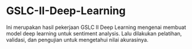 # GSLC-II-Deep-Learning
Ini merupakan hasil pekerjaan GSLC II Deep Learning mengenai membuat model deep learning untuk sentiment analysis. Lalu dilakukan pelatihan, validasi, dan pengujian untuk mengetahui nilai akurasinya.
